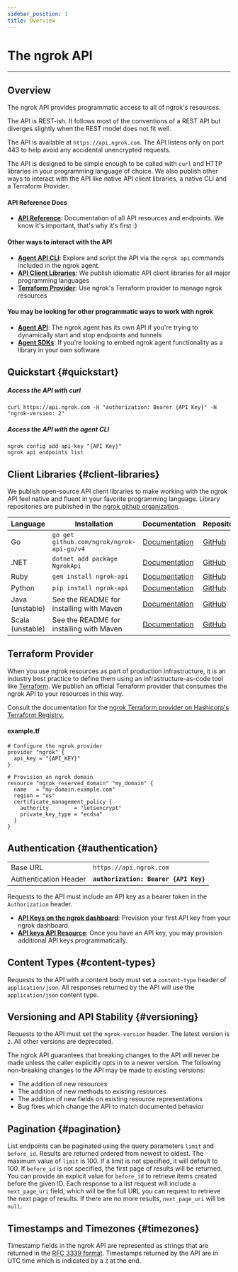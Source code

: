 ```yaml
---
sidebar_position: 1
title: Overview
---
```


# The ngrok API
------------------

## Overview

The ngrok API provides programmatic access to all of ngrok's resources.

The API is REST-ish. It follows most of the conventions of a REST API but
diverges slightly when the REST model does not fit well.

The API is available at `https://api.ngrok.com`. The API listens only on
port 443 to help avoid any accidental unencrypted requests.

The API is designed to be simple enough to be called with `curl` and HTTP
libraries in your programming language of choice. We also publish other ways to
interact with the API like native API client libraries, a native CLI and a
Terraform Provider.

#### API Reference Docs

- **[API Reference](/api/reference)**: Documentation of all API resources and endpoints. We know it's important, that's why it's first :)

#### Other ways to interact with the API

- **[Agent API CLI](/ngrok-agent/ngrok#ngrok-api)**: Explore and script the API via the `ngrok api` commands included in the ngrok agent.
- **[API Client Libraries](#client-libraries)**: We publish idiomatic API client libraries for all major programming languages
- **[Terraform Provider](#terraform-provider)**: Use ngrok's Terraform provider to manage ngrok resources

#### You may be looking for other programmatic ways to work with ngrok

- **[Agent API](/ngrok-agent/api)**: The ngrok agent has its own API if you're trying to dynamically start and stop endpoints and tunnels
- **[Agent SDKs](secure-tunnels/agentless/#ngrok-agent-libraries)**: If you're looking to embed ngrok agent functionality as a library in your own software

## Quickstart {#quickstart}

##### Access the API with curl

```
curl https://api.ngrok.com -H "authorization: Bearer {API Key}" -H "ngrok-version: 2"
```

##### Access the API with the agent CLI

```
ngrok config add-api-key "{API Key}"
ngrok api endpoints list
```

## Client Libraries {#client-libraries}

We publish open-source API client libraries to make working with the ngrok API
feel native and fluent in your favorite programming language.  Library
repositories are published in the [ngrok github
organization](https://github.com/ngrok).

| Language | Installation | Documentation | Repository |
| --- | --- | --- | --- |
| Go  | `go get github.com/ngrok/ngrok-api-go/v4` | [Documentation](https://pkg.go.dev/github.com/ngrok/ngrok-api-go/v4) | [GitHub](https://github.com/ngrok/ngrok-api-go) |
| .NET | `dotnet add package NgrokApi` | [Documentation](https://github.com/ngrok/ngrok-api-dotnet) | [GitHub](https://github.com/ngrok/ngrok-api-dotnet) |
| Ruby | `gem install ngrok-api` | [Documentation](https://ruby-api.docs.ngrok.com) | [GitHub](https://github.com/ngrok/ngrok-api-ruby) |
| Python | `pip install ngrok-api` | [Documentation](https://python-api.docs.ngrok.com) | [GitHub](https://github.com/ngrok/ngrok-api-python) |
| Java (unstable) | See the README for installing with Maven | [Documentation](https://java-api.docs.ngrok.com) | [GitHub](https://github.com/ngrok/ngrok-api-java) |
| Scala (unstable) | See the README for installing with Maven | [Documentation](https://python-api.docs.ngrok.com) | [GitHub](https://github.com/ngrok/ngrok-api-scala) |

## Terraform Provider

When you use ngrok resources as part of production infrastructure, it is an
industry best practice to define them using an infrastructure-as-code tool like
[Terraform](https://www.terraform.io/). We publish an official Terraform
provider that consumes the ngrok API to your resources in this way.

Consult the documentation for the [ngrok Terraform provider on Hashicorp's
Terraform
Registry.](https://registry.terraform.io/providers/ngrok/ngrok/latest/docs)

#### example.tf

```hcl
# Configure the ngrok provider
provider "ngrok" {
  api_key = "{API_KEY}"
}

# Provision an ngrok domain
resource "ngrok_reserved_domain" "my_domain" {
  name   = "my-domain.example.com"
  region = "us"
  certificate_management_policy {
    authority        = "letsencrypt"
    private_key_type = "ecdsa"
  }
}
```

## Authentication {#authentication}

|     |     |
| --- | --- |
| Base URL | `https://api.ngrok.com` |
| Authentication Header | **`authorization: Bearer {API Key}`** |

Requests to the API must include an API key as a bearer token in the
`Authorization` header.

- **[API Keys on the ngrok dashboard](https://dashboard.ngrok.com/api)**: Provision your first API key from your ngrok dashboard.
- **[API keys API Resource](/api/resources/api-keys#list-api-keys)**: Once you have an API key, you may provision additional API keys programmatically.

## Content Types {#content-types}

Requests to the API with a content body must set a `content-type` header of
`application/json`. All responses returned by the API will use the
`application/json` content type.

## Versioning and API Stability {#versioning}

Requests to the API must set the `ngrok-version` header. The latest version is
`2`. All other versions are deprecated.

The ngrok API guarantees that breaking changes to the API will never be made
unless the caller explicitly opts in to a newer version. The following
non-breaking changes to the API may be made to existing versions:

* The addition of new resources
* The addition of new methods to existing resources
* The addition of new fields on existing resource representations
* Bug fixes which change the API to match documented behavior

## Pagination {#pagination}

List endpoints can be paginated using the query parameters `limit` and
`before_id`. Results are returned ordered from newest to oldest. The maximum
value of `limit` is 100. If a limit is not specified, it will default to 100.
If `before_id` is not specified, the first page of results will be returned.
You can provide an explicit value for `before_id` to retrieve items created
before the given ID. Each response to a list request will include a
`next_page_uri` field, which will be the full URL you can request to retrieve
the next page of results. If there are no more results, `next_page_uri` will be
`null`.

## Timestamps and Timezones {#timezones}

Timestamp fields in the ngrok API are represented as strings that are returned
in the [RFC 3339 format](https://www.ietf.org/rfc/rfc3339.txt). Timestamps
returned by the API are in UTC time which is indicated by a `Z` at the end.
